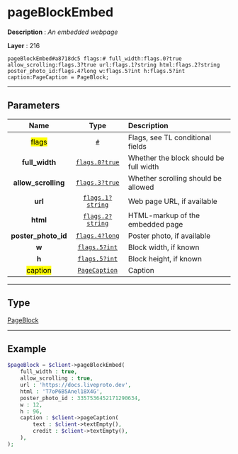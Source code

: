 # pageBlockEmbed

**Description** : *An embedded webpage*

**Layer** : 216

```tl
pageBlockEmbed#a8718dc5 flags:# full_width:flags.0?true allow_scrolling:flags.3?true url:flags.1?string html:flags.2?string poster_photo_id:flags.4?long w:flags.5?int h:flags.5?int caption:PageCaption = PageBlock;
```

---

## Parameters

| Name | Type | Description |
| :---: | :---: | :--- |
| <mark>flags</mark> | [`#`](type/#) | Flags, see TL conditional fields |
| **full_width** | [`flags.0?true`](type/true) | Whether the block should be full width |
| **allow_scrolling** | [`flags.3?true`](type/true) | Whether scrolling should be allowed |
| **url** | [`flags.1?string`](type/string) | Web page URL, if available |
| **html** | [`flags.2?string`](type/string) | HTML-markup of the embedded page |
| **poster_photo_id** | [`flags.4?long`](type/long) | Poster photo, if available |
| **w** | [`flags.5?int`](type/int) | Block width, if known |
| **h** | [`flags.5?int`](type/int) | Block height, if known |
| <mark>caption</mark> | [`PageCaption`](type/PageCaption) | Caption |

---

## Type

[PageBlock](type/PageBlock)

---

## Example

```php
$pageBlock = $client->pageBlockEmbed(
	full_width : true,
	allow_scrolling : true,
	url : 'https://docs.liveproto.dev',
	html : 'T7oP6B5Anel18X4G',
	poster_photo_id : 3357536452171290634,
	w : 12,
	h : 96,
	caption : $client->pageCaption(
		text : $client->textEmpty(),
		credit : $client->textEmpty(),
	),
);
```